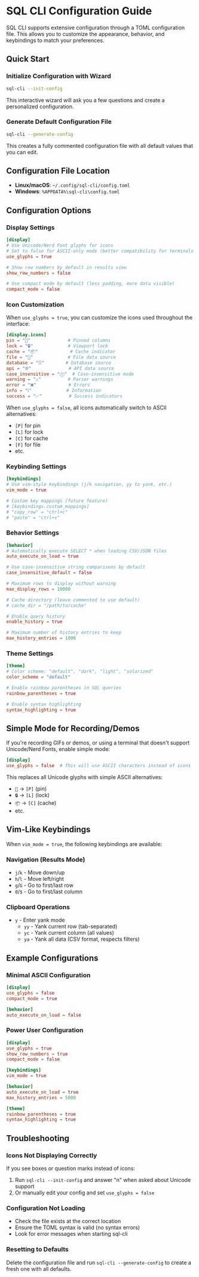 # SQL CLI Configuration Guide

SQL CLI supports extensive configuration through a TOML configuration file. This allows you to customize the appearance, behavior, and keybindings to match your preferences.

## Quick Start

### Initialize Configuration with Wizard
```bash
sql-cli --init-config
```
This interactive wizard will ask you a few questions and create a personalized configuration.

### Generate Default Configuration File
```bash
sql-cli --generate-config
```
This creates a fully commented configuration file with all default values that you can edit.

## Configuration File Location

- **Linux/macOS**: `~/.config/sql-cli/config.toml`
- **Windows**: `%APPDATA%\sql-cli\config.toml`

## Configuration Options

### Display Settings

```toml
[display]
# Use Unicode/Nerd Font glyphs for icons
# Set to false for ASCII-only mode (better compatibility for terminals without font support)
use_glyphs = true

# Show row numbers by default in results view
show_row_numbers = false

# Use compact mode by default (less padding, more data visible)
compact_mode = false
```

### Icon Customization

When `use_glyphs = true`, you can customize the icons used throughout the interface:

```toml
[display.icons]
pin = "📌"              # Pinned columns
lock = "🔒"             # Viewport lock
cache = "📦"            # Cache indicator
file = "📁"             # File data source
database = "🗄️"        # Database source
api = "🌐"              # API data source
case_insensitive = "Ⓘ"  # Case-insensitive mode
warning = "⚠️"          # Parser warnings
error = "❌"            # Errors
info = "ℹ️"             # Information
success = "✅"          # Success indicators
```

When `use_glyphs = false`, all icons automatically switch to ASCII alternatives:
- `[P]` for pin
- `[L]` for lock
- `[C]` for cache
- `[F]` for file
- etc.

### Keybinding Settings

```toml
[keybindings]
# Use vim-style keybindings (j/k navigation, yy to yank, etc.)
vim_mode = true

# Custom key mappings (future feature)
# [keybindings.custom_mappings]
# "copy_row" = "ctrl+c"
# "paste" = "ctrl+v"
```

### Behavior Settings

```toml
[behavior]
# Automatically execute SELECT * when loading CSV/JSON files
auto_execute_on_load = true

# Use case-insensitive string comparisons by default
case_insensitive_default = false

# Maximum rows to display without warning
max_display_rows = 10000

# Cache directory (leave commented to use default)
# cache_dir = "/path/to/cache"

# Enable query history
enable_history = true

# Maximum number of history entries to keep
max_history_entries = 1000
```

### Theme Settings

```toml
[theme]
# Color scheme: "default", "dark", "light", "solarized"
color_scheme = "default"

# Enable rainbow parentheses in SQL queries
rainbow_parentheses = true

# Enable syntax highlighting
syntax_highlighting = true
```

## Simple Mode for Recording/Demos

If you're recording GIFs or demos, or using a terminal that doesn't support Unicode/Nerd Fonts, enable simple mode:

```toml
[display]
use_glyphs = false  # This will use ASCII characters instead of icons
```

This replaces all Unicode glyphs with simple ASCII alternatives:
- `📌` → `[P]` (pin)
- `🔒` → `[L]` (lock)
- `📦` → `[C]` (cache)
- etc.

## Vim-Like Keybindings

When `vim_mode = true`, the following keybindings are available:

### Navigation (Results Mode)
- `j`/`k` - Move down/up
- `h`/`l` - Move left/right  
- `g`/`G` - Go to first/last row
- `0`/`$` - Go to first/last column

### Clipboard Operations
- `y` - Enter yank mode
  - `yy` - Yank current row (tab-separated)
  - `yc` - Yank current column (all values)
  - `ya` - Yank all data (CSV format, respects filters)

## Example Configurations

### Minimal ASCII Configuration
```toml
[display]
use_glyphs = false
compact_mode = true

[behavior]
auto_execute_on_load = false
```

### Power User Configuration
```toml
[display]
use_glyphs = true
show_row_numbers = true
compact_mode = false

[keybindings]
vim_mode = true

[behavior]
auto_execute_on_load = true
max_history_entries = 5000

[theme]
rainbow_parentheses = true
syntax_highlighting = true
```

## Troubleshooting

### Icons Not Displaying Correctly
If you see boxes or question marks instead of icons:
1. Run `sql-cli --init-config` and answer "n" when asked about Unicode support
2. Or manually edit your config and set `use_glyphs = false`

### Configuration Not Loading
- Check the file exists at the correct location
- Ensure the TOML syntax is valid (no syntax errors)
- Look for error messages when starting sql-cli

### Resetting to Defaults
Delete the configuration file and run `sql-cli --generate-config` to create a fresh one with all defaults.